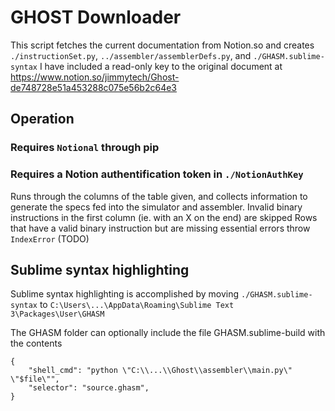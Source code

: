 # GHOST Downloader
This script fetches the current documentation from Notion.so and creates `./instructionSet.py`, `../assembler/assemblerDefs.py`, and `./GHASM.sublime-syntax`
I have included a read-only key to the original document at https://www.notion.so/jimmytech/Ghost-de748728e51a453288c075e56b2c64e3

## Operation
### Requires `Notional` through pip
### Requires a Notion authentification token in `./NotionAuthKey`
Runs through the columns of the table given, and collects information to generate the specs fed into the simulator and assembler.
Invalid binary instructions in the first column (ie. with an X on the end) are skipped
Rows that have a valid binary instruction but are missing essential errors throw `IndexError` (TODO)


## Sublime syntax highlighting
Sublime syntax highlighting is accomplished by moving `./GHASM.sublime-syntax` to `C:\Users\...\AppData\Roaming\Sublime Text 3\Packages\User\GHASM`

The GHASM folder can optionally include the file GHASM.sublime-build with the contents
```
{
	"shell_cmd": "python \"C:\\...\\Ghost\\assembler\\main.py\" \"$file\"",
    "selector": "source.ghasm",
}
```